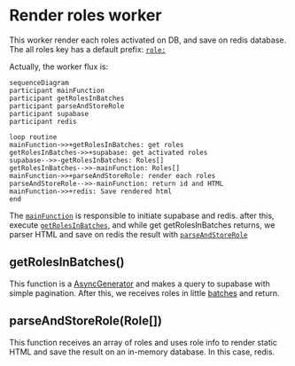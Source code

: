 # Render roles worker

This worker render each roles activated on DB, and save on redis database. The all roles key has a default prefix: [`role:`](./src/parseAndStoreRole.ts)

Actually, the worker flux is:

```mermaid
sequenceDiagram
participant mainFunction
participant getRolesInBatches
participant parseAndStoreRole
participant supabase
participant redis

loop routine
mainFunction->>+getRolesInBatches: get roles
getRolesInBatches->>+supabase: get activated roles
supabase-->>-getRolesInBatches: Roles[]
getRolesInBatches-->>-mainFunction: Roles[]
mainFunction->>+parseAndStoreRole: render each roles
parseAndStoreRole-->>-mainFunction: return id and HTML
mainFunction->>+redis: Save rendered html
end
```

The [`mainFunction`](./src/renderRoles.tsx#6) is responsible to initiate supabase and redis. after this,
execute [`getRolesInBatches`](#getrolesinbatches), and while get getRolesInBatches returns, we parser HTML and save on redis the result with [`parseAndStoreRole`](#parseandstorerolerole)

## getRolesInBatches()

This function is a [AsyncGenerator](https://developer.mozilla.org/en-US/docs/Web/JavaScript/Reference/Global_Objects/AsyncGenerator) and makes a query to supabase with simple pagination. After this, we receives roles in little [batches](https://www.talend.com/resources/batch-processing/) and return.

## parseAndStoreRole(Role[])

This function receives an array of roles and uses role info to render static HTML and save the result on an in-memory database. In this case, redis.
